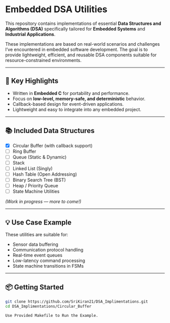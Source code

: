 # Embedded DSA Utilities

This repository contains implementations of essential **Data Structures and Algorithms (DSA)** specifically tailored for **Embedded Systems** and **Industrial Applications**.

These implementations are based on real-world scenarios and challenges I’ve encountered in embedded software development. The goal is to provide lightweight, efficient, and reusable DSA components suitable for resource-constrained environments.

---

## 🚀 Key Highlights

- Written in **Embedded C** for portability and performance.
- Focus on **low-level, memory-safe, and deterministic** behavior.
- Callback-based design for event-driven applications.
- Lightweight and easy to integrate into any embedded project.

---

## 📚 Included Data Structures

- [x] Circular Buffer (with callback support)
- [ ] Ring Buffer
- [ ] Queue (Static & Dynamic)
- [ ] Stack
- [ ] Linked List (Singly)
- [ ] Hash Table (Open Addressing)
- [ ] Binary Search Tree (BST)
- [ ] Heap / Priority Queue
- [ ] State Machine Utilities

*(Work in progress — more to come!)*

---

## 💡 Use Case Example

These utilities are suitable for:

- Sensor data buffering
- Communication protocol handling
- Real-time event queues
- Low-latency command processing
- State machine transitions in FSMs

---

## 📦 Getting Started

```bash
git clone https://github.com/SriKiran21/DSA_Implimentations.git
cd DSA_Implimentations/Circular_Buffer

Use Provided Makefile to Run the Example.

